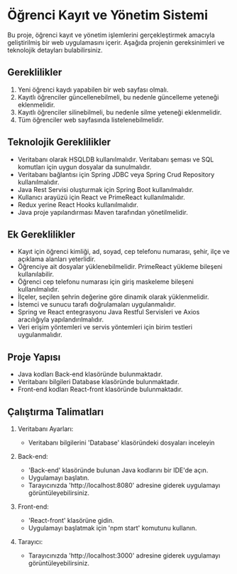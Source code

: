 # Öğrenci Kayıt ve Yönetim Sistemi

Bu proje, öğrenci kayıt ve yönetim işlemlerini gerçekleştirmek amacıyla geliştirilmiş bir web uygulamasını içerir. Aşağıda projenin gereksinimleri ve teknolojik detayları bulabilirsiniz.

## Gereklilikler

1. Yeni öğrenci kaydı yapabilen bir web sayfası olmalı.
2. Kayıtlı öğrenciler güncellenebilmeli, bu nedenle güncelleme yeteneği eklenmelidir.
3. Kayıtlı öğrenciler silinebilmeli, bu nedenle silme yeteneği eklenmelidir.
4. Tüm öğrenciler web sayfasında listelenebilmelidir.

## Teknolojik Gereklilikler

- Veritabanı olarak HSQLDB kullanılmalıdır. Veritabanı şeması ve SQL komutları için uygun dosyalar da sunulmalıdır.
- Veritabanı bağlantısı için Spring JDBC veya Spring Crud Repository kullanılmalıdır.
- Java Rest Servisi oluşturmak için Spring Boot kullanılmalıdır.
- Kullanıcı arayüzü için React ve PrimeReact kullanılmalıdır.
- Redux yerine React Hooks kullanılmalıdır.
- Java proje yapılandırması Maven tarafından yönetilmelidir.

## Ek Gereklilikler

- Kayıt için öğrenci kimliği, ad, soyad, cep telefonu numarası, şehir, ilçe ve açıklama alanları yeterlidir.
- Öğrenciye ait dosyalar yüklenebilmelidir. PrimeReact yükleme bileşeni kullanılabilir.
- Öğrenci cep telefonu numarası için giriş maskeleme bileşeni kullanılmalıdır.
- İlçeler, seçilen şehrin değerine göre dinamik olarak yüklenmelidir.
- İstemci ve sunucu tarafı doğrulamaları uygulanmalıdır.
- Spring ve React entegrasyonu Java Restful Servisleri ve Axios aracılığıyla yapılandırılmalıdır.
- Veri erişim yöntemleri ve servis yöntemleri için birim testleri uygulanmalıdır.

## Proje Yapısı

- Java kodları Back-end klasöründe bulunmaktadır.
- Veritabanı bilgileri Database klasöründe bulunmaktadır.
- Front-end kodları React-front klasöründe bulunmaktadır.

## Çalıştırma Talimatları

1. Veritabanı Ayarları:
   - Veritabanı bilgilerini 'Database' klasöründeki dosyaları inceleyin
   

2. Back-end:
   - 'Back-end' klasöründe bulunan Java kodlarını bir IDE'de açın.
   - Uygulamayı başlatın.
   - Tarayıcınızda 'http://localhost:8080' adresine giderek uygulamayı görüntüleyebilirsiniz.

3. Front-end:
   - 'React-front' klasörüne gidin.
   - Uygulamayı başlatmak için 'npm start' komutunu kullanın.

4. Tarayıcı:
   - Tarayıcınızda 'http://localhost:3000' adresine giderek uygulamayı görüntüleyebilirsiniz.

